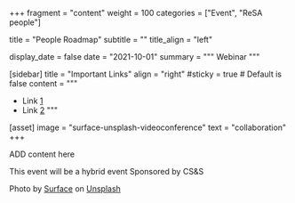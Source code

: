 +++
fragment = "content"
weight = 100
categories = ["Event", "ReSA people"]

title = "People Roadmap"
subtitle = ""
title_align = "left"

display_date = false
date = "2021-10-01"
summary = """
Webinar
"""

[sidebar]
  title = "Important Links"
  align = "right"
  #sticky = true # Default is false
  content = """
  * Link [1](#)
  * Link [2](#)
  """

[asset]
  image = "surface-unsplash-videoconference"
  text = "collaboration"
+++

ADD content here

This event will be a hybrid event
Sponsored by CS&S

Photo by <a href="https://unsplash.com/@surface?utm_source=unsplash&utm_medium=referral&utm_content=creditCopyText">Surface</a> on <a href="https://unsplash.com/s/photos/presentation?utm_source=unsplash&utm_medium=referral&utm_content=creditCopyText">Unsplash</a>
